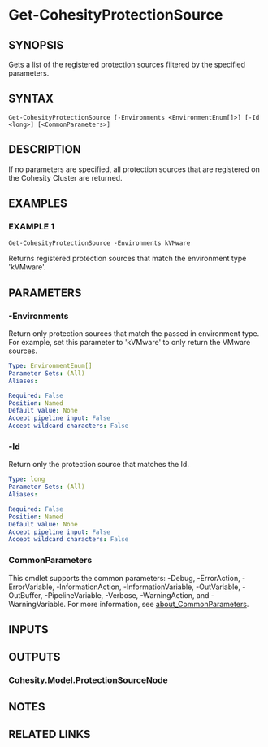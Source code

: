 # Get-CohesityProtectionSource

## SYNOPSIS
Gets a list of the registered protection sources filtered by the specified parameters.

## SYNTAX

```
Get-CohesityProtectionSource [-Environments <EnvironmentEnum[]>] [-Id <long>] [<CommonParameters>]
```

## DESCRIPTION
If no parameters are specified, all protection sources that are registered on the Cohesity Cluster are returned.

## EXAMPLES

### EXAMPLE 1
```
Get-CohesityProtectionSource -Environments kVMware
```

Returns registered protection sources that match the environment type 'kVMware'.

## PARAMETERS

### -Environments
Return only protection sources that match the passed in environment type.
For example, set this parameter to 'kVMware' to only return the VMware sources.

```yaml
Type: EnvironmentEnum[]
Parameter Sets: (All)
Aliases:

Required: False
Position: Named
Default value: None
Accept pipeline input: False
Accept wildcard characters: False
```

### -Id
Return only the protection source that matches the Id.

```yaml
Type: long
Parameter Sets: (All)
Aliases:

Required: False
Position: Named
Default value: None
Accept pipeline input: False
Accept wildcard characters: False
```

### CommonParameters
This cmdlet supports the common parameters: -Debug, -ErrorAction, -ErrorVariable, -InformationAction, -InformationVariable, -OutVariable, -OutBuffer, -PipelineVariable, -Verbose, -WarningAction, and -WarningVariable. For more information, see [about_CommonParameters](http://go.microsoft.com/fwlink/?LinkID=113216).

## INPUTS

## OUTPUTS

### Cohesity.Model.ProtectionSourceNode
## NOTES

## RELATED LINKS
